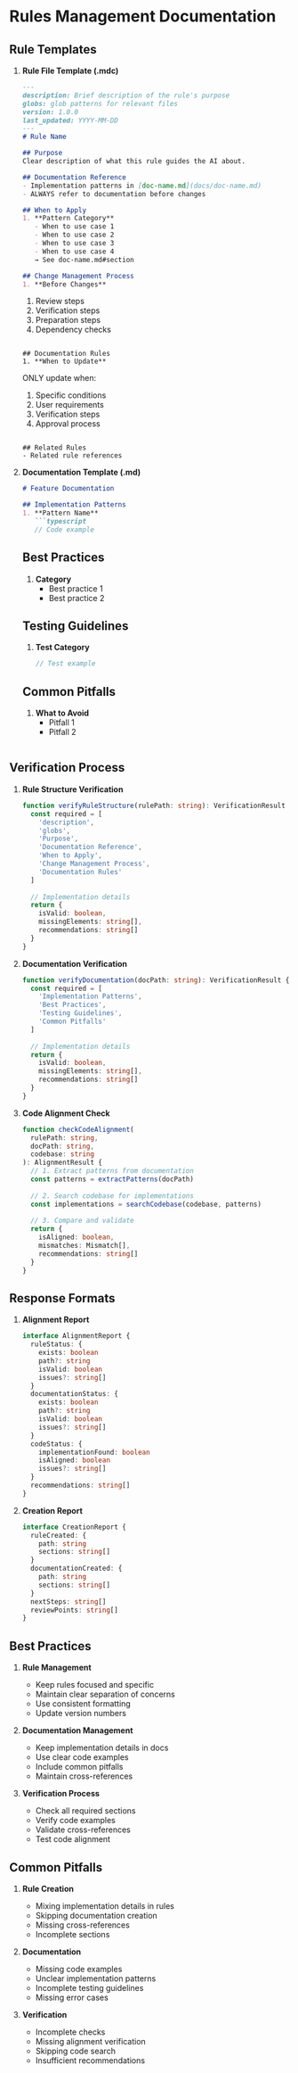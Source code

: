 # Rules Management Documentation

## Rule Templates

1. **Rule File Template (.mdc)**
   ```markdown
   ---
   description: Brief description of the rule's purpose
   globs: glob patterns for relevant files
   version: 1.0.0
   last_updated: YYYY-MM-DD
   ---
   # Rule Name

   ## Purpose
   Clear description of what this rule guides the AI about.

   ## Documentation Reference
   - Implementation patterns in [doc-name.md](docs/doc-name.md)
   - ALWAYS refer to documentation before changes

   ## When to Apply
   1. **Pattern Category**
      - When to use case 1
      - When to use case 2
      - When to use case 3
      - When to use case 4
      → See doc-name.md#section

   ## Change Management Process
   1. **Before Changes**
      ```
      1. Review steps
      2. Verification steps
      3. Preparation steps
      4. Dependency checks
      ```

   ## Documentation Rules
   1. **When to Update**
      ```
      ONLY update when:
      1. Specific conditions
      2. User requirements
      3. Verification steps
      4. Approval process
      ```

   ## Related Rules
   - Related rule references
   ```

2. **Documentation Template (.md)**
   ```markdown
   # Feature Documentation

   ## Implementation Patterns
   1. **Pattern Name**
      ```typescript
      // Code example
      ```

   ## Best Practices
   1. **Category**
      - Best practice 1
      - Best practice 2

   ## Testing Guidelines
   1. **Test Category**
      ```typescript
      // Test example
      ```

   ## Common Pitfalls
   1. **What to Avoid**
      - Pitfall 1
      - Pitfall 2
   ```

## Verification Process

1. **Rule Structure Verification**
   ```typescript
   function verifyRuleStructure(rulePath: string): VerificationResult {
     const required = [
       'description',
       'globs',
       'Purpose',
       'Documentation Reference',
       'When to Apply',
       'Change Management Process',
       'Documentation Rules'
     ]
     
     // Implementation details
     return {
       isValid: boolean,
       missingElements: string[],
       recommendations: string[]
     }
   }
   ```

2. **Documentation Verification**
   ```typescript
   function verifyDocumentation(docPath: string): VerificationResult {
     const required = [
       'Implementation Patterns',
       'Best Practices',
       'Testing Guidelines',
       'Common Pitfalls'
     ]
     
     // Implementation details
     return {
       isValid: boolean,
       missingElements: string[],
       recommendations: string[]
     }
   }
   ```

3. **Code Alignment Check**
   ```typescript
   function checkCodeAlignment(
     rulePath: string,
     docPath: string,
     codebase: string
   ): AlignmentResult {
     // 1. Extract patterns from documentation
     const patterns = extractPatterns(docPath)
     
     // 2. Search codebase for implementations
     const implementations = searchCodebase(codebase, patterns)
     
     // 3. Compare and validate
     return {
       isAligned: boolean,
       mismatches: Mismatch[],
       recommendations: string[]
     }
   }
   ```

## Response Formats

1. **Alignment Report**
   ```typescript
   interface AlignmentReport {
     ruleStatus: {
       exists: boolean
       path?: string
       isValid: boolean
       issues?: string[]
     }
     documentationStatus: {
       exists: boolean
       path?: string
       isValid: boolean
       issues?: string[]
     }
     codeStatus: {
       implementationFound: boolean
       isAligned: boolean
       issues?: string[]
     }
     recommendations: string[]
   }
   ```

2. **Creation Report**
   ```typescript
   interface CreationReport {
     ruleCreated: {
       path: string
       sections: string[]
     }
     documentationCreated: {
       path: string
       sections: string[]
     }
     nextSteps: string[]
     reviewPoints: string[]
   }
   ```

## Best Practices

1. **Rule Management**
   - Keep rules focused and specific
   - Maintain clear separation of concerns
   - Use consistent formatting
   - Update version numbers

2. **Documentation Management**
   - Keep implementation details in docs
   - Use clear code examples
   - Include common pitfalls
   - Maintain cross-references

3. **Verification Process**
   - Check all required sections
   - Verify code examples
   - Validate cross-references
   - Test code alignment

## Common Pitfalls

1. **Rule Creation**
   - Mixing implementation details in rules
   - Skipping documentation creation
   - Missing cross-references
   - Incomplete sections

2. **Documentation**
   - Missing code examples
   - Unclear implementation patterns
   - Incomplete testing guidelines
   - Missing error cases

3. **Verification**
   - Incomplete checks
   - Missing alignment verification
   - Skipping code search
   - Insufficient recommendations 